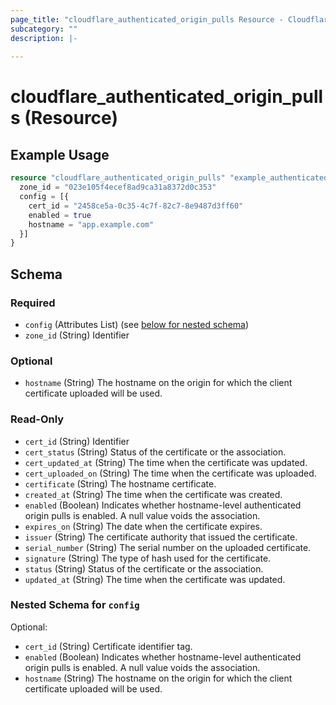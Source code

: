```yaml
---
page_title: "cloudflare_authenticated_origin_pulls Resource - Cloudflare"
subcategory: ""
description: |-
  
---
```


# cloudflare_authenticated_origin_pulls (Resource)



## Example Usage

```terraform
resource "cloudflare_authenticated_origin_pulls" "example_authenticated_origin_pulls" {
  zone_id = "023e105f4ecef8ad9ca31a8372d0c353"
  config = [{
    cert_id = "2458ce5a-0c35-4c7f-82c7-8e9487d3ff60"
    enabled = true
    hostname = "app.example.com"
  }]
}
```

<!-- schema generated by tfplugindocs -->
## Schema

### Required

- `config` (Attributes List) (see [below for nested schema](#nestedatt--config))
- `zone_id` (String) Identifier

### Optional

- `hostname` (String) The hostname on the origin for which the client certificate uploaded will be used.

### Read-Only

- `cert_id` (String) Identifier
- `cert_status` (String) Status of the certificate or the association.
- `cert_updated_at` (String) The time when the certificate was updated.
- `cert_uploaded_on` (String) The time when the certificate was uploaded.
- `certificate` (String) The hostname certificate.
- `created_at` (String) The time when the certificate was created.
- `enabled` (Boolean) Indicates whether hostname-level authenticated origin pulls is enabled. A null value voids the association.
- `expires_on` (String) The date when the certificate expires.
- `issuer` (String) The certificate authority that issued the certificate.
- `serial_number` (String) The serial number on the uploaded certificate.
- `signature` (String) The type of hash used for the certificate.
- `status` (String) Status of the certificate or the association.
- `updated_at` (String) The time when the certificate was updated.

<a id="nestedatt--config"></a>
### Nested Schema for `config`

Optional:

- `cert_id` (String) Certificate identifier tag.
- `enabled` (Boolean) Indicates whether hostname-level authenticated origin pulls is enabled. A null value voids the association.
- `hostname` (String) The hostname on the origin for which the client certificate uploaded will be used.


